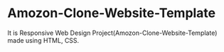 # Amozon-Clone-Website-Template
It is Responsive Web Design Project(Amozon-Clone-Website-Template) made using HTML, CSS.
